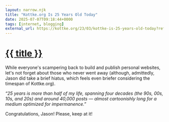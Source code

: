 ```yaml
---
layout: narrow.njk
title: "Kottke.org Is 25 Years Old Today"
date: 2025-07-07T09:18:44+0000
tags: [internet, blogging]
external_url: https://kottke.org/23/03/kottke-is-25-years-old-today?ref=daniel.pizza
---
```


<h1><a href="{{ external_url }}">{{ title }}</a></h1>

While everyone's scampering back to build and publish personal websites, let's not forget about those who never went away (although, admittedly, Jason did take a brief hiatus, which feels even briefer considering the timespan of Kottke.org).  

_“25 years is more than half of my life, spanning four decades (the 90s, 00s, 10s, and 20s) and around 40,000 posts — almost cartoonishly long for a medium optimized for impermanence.”_

Congratulations, Jason! Please, keep at it! 